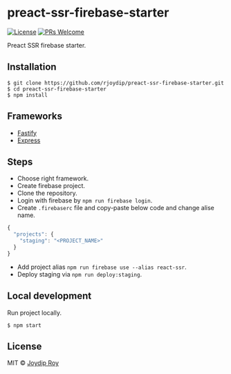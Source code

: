 # preact-ssr-firebase-starter 

[![License](https://img.shields.io/npm/l/make-coverage-badge.svg)](https://github.com/rjoydip/preact-ssr-firebase-starter/blob/master/LICENSE)
[![PRs Welcome](https://img.shields.io/badge/PRs-welcome-brightgreen.svg)](https://reactjs.org/docs/how-to-contribute.html#your-first-pull-request)

Preact SSR firebase starter.

## Installation

```
$ git clone https://github.com/rjoydip/preact-ssr-firebase-starter.git
$ cd preact-ssr-firebase-starter
$ npm install
```

## Frameworks

- [Fastify](https://fastify.io)
- [Express](https://expressjs.com)

## Steps

- Choose right framework.
- Create firebase project.
- Clone the repository.
- Login with firebase by `npm run firebase login`.
- Create `.firebaserc` file and copy-paste below code and change alise name.
```js
{
  "projects": {
    "staging": "<PROJECT_NAME>"
  }
}
```
- Add project alias `npm run firebase use --alias react-ssr`.
- Deploy staging via `npm run deploy:staging`.

## Local development

Run project locally.

```
$ npm start
```

## License

MIT © [Joydip Roy](https://raw.githubusercontent.com/rjoydip/preact-ssr-firebase-starter/master/license)